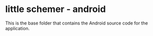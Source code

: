 # little schemer - android

This is the base folder that contains the Android source code for the application.